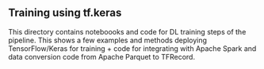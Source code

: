 ## Training using tf.keras 

This directory contains noteboooks and code for DL training steps of the pipeline.
This shows a few examples and methods deploying TensorFlow/Keras for training + 
code for integrating with Apache Spark and data conversion code from Apache Parquet to TFRecord.

